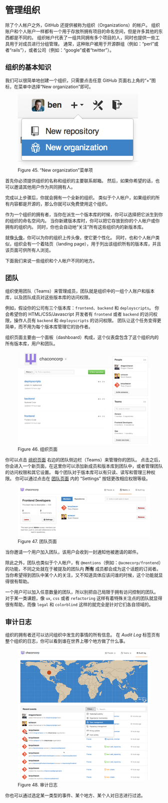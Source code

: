 

# 管理组织

<p>
除了个人帐户之外，GitHub 还提供被称为组织（Organizations）的帐户。
组织账户和个人账户一样都有一个用于存放所拥有项目的命名空间，但是许多其他的东西都是不同的。
组织帐户代表了一组共同拥有多个项目的人，同时也提供一些工具用于对成员进行分组管理。
通常，这种账户被用于开源群组（例如：“perl”或者“rails”），或者公司（例如：“google”或者“twitter”）。</p>


## 组织的基本知识

<p>我们可以很简单地创建一个组织，只需要点击任意 GitHub 页面右上角的“+”图标，在菜单中选择“New organization”即可。</p>
<figure class="image">
<div class="content">
<img src="../images/neworg.png" alt="“New organization”菜单项">
</div>
<figcaption>Figure 45. “New organization”菜单项</figcaption>
</figure>
<p>首先你必须提供组织的名称和组织的主要联系邮箱。
然后，如果你希望的话，也可以邀请其他用户作为共同拥有人。</p>
<p>完成以上步骤后，你就会拥有一个全新的组织。
类似于个人帐户，如果组织的所有内容都是开源的，那么你就可以免费使用这个组织。</p>
<p>作为一个组织的拥有者，当你在派生一个版本库的时候，你可以选择把它派生到你的组织的命名空间内。
当你新建版本库时，你可以把它存放到你的个人帐户或你拥有的组织内。
同时，你也会自动地“关注”所有这些组织内的新版本库。</p>
<p>就像<a id="xref-_personal_avatar" href="#_personal_avatar" class="xref">头像</a>，你可以为你的组织上传头像，使它更个性化。
同时，也和个人帐户类似，组织会有一个着陆页（landing page），用于列出该组织所有的版本库，并且该页面可供所有人浏览。</p>
<p>下面我们来说一些组织和个人帐户不同的地方。</p>



## 团队

<p>组织使用团队（Teams）来管理成员，团队就是组织中的一组个人账户和版本库，以及团队成员对这些版本库的访问权限。</p>
<p>例如，假设你的公司有三个版本库：<code class="literal">frontend</code>、<code class="literal">backend</code> 和 <code class="literal">deployscripts</code>。
你会希望你的 HTML/CSS/Javascript 开发者有 <code class="literal">frontend</code> 或者 <code class="literal">backend</code> 的访问权限，操作人员有 <code class="literal">backend</code> 和 <code class="literal">deployscripts</code> 的访问权限。
团队让这个任务变得更简单，而不用为每个版本库管理它的协作者。</p>
<p>组织页面主要由一个面板（dashboard）构成，这个仪表盘包含了这个组织内的所有版本库，用户和团队。</p>
<figure id="_org_page" class="image">
<div class="content">
<img src="../images/orgs-01-page.png" alt="组织页面">
</div>
<figcaption>Figure 46. 组织页面</figcaption>
</figure>
<p>你可以点击 <a id="xref-_org_page" href="#_org_page" class="xref">组织页面</a> 右边的团队侧边栏（Teams）来管理你的团队。
点击之后，你会进入一个新页面，在这里你可以添加新成员和版本库到团队中，或者管理团队的访问权限和其它设置。
每个团队对于版本库可以有只读、读写和管理三种权限。
你可以通过点击在 <a id="xref-_team_page" href="#_team_page" class="xref">团队页面</a> 内的 “Settings” 按钮更改相应权限等级。</p>
<figure id="_team_page" class="image">
<div class="content">
<img src="../images/orgs-02-teams.png" alt="团队页面">
</div>
<figcaption>Figure 47. 团队页面</figcaption>
</figure>
<p>当你邀请一个用户加入团队，该用户会收到一封通知他被邀请的邮件。</p>
<p>除此之外，团队也类似于个人帐户，有 <code class="literal">@mentions</code>（例如：<code class="literal">@acmecorp/frontend</code>）的功能，不同之处就在于被提及的团队内 <strong>所有</strong> 成员都会成为这个话题的订阅者。
当你希望得到团队中某个人的关注，又不知道具体应该问谁的时候，这个功能就显得很有帮助。</p>
<p>一个用户可以加入任意数量的团队，所以别把自己局限于拥有访问控制的团队。
对于某一类课题，像 <code class="literal">ux</code>, <code class="literal">css</code> 或者 <code class="literal">refactoring</code> 这样有着特殊关注点的团队就显得很有帮助，而像 <code class="literal">legal</code> 和 <code class="literal">colorblind</code> 这样的就完全是针对它们各自领域的。</p>



## 审计日志

<p>组织的拥有者还可以访问组织中发生的事情的所有信息。
在 <em>Audit Log</em> 标签页有整个组织的日志，你可以看到谁在世界上哪个地方做了什么事。</p>
<figure id="_audit_log" class="image">
<div class="content">
<img src="../images/orgs-03-audit.png" alt="orgs 03 audit">
</div>
<figcaption>Figure 48. 审计日志</figcaption>
</figure>
<p>你也可以通过选定某一类型的事件、某个地方、某个人对日志进行过滤。</p>


